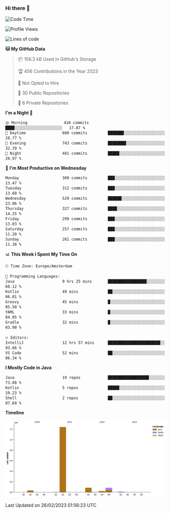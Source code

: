 ### Hi there 👋


<!--START_SECTION:waka-->
![Code Time](http://img.shields.io/badge/Code%20Time-3%2C034%20hrs%2014%20mins-blue)

![Profile Views](http://img.shields.io/badge/Profile%20Views-1-blue)

![Lines of code](https://img.shields.io/badge/From%20Hello%20World%20I%27ve%20Written-1.5%20million%20lines%20of%20code-blue)

**🐱 My GitHub Data** 

> 📦 156.3 kB Used in GitHub's Storage 
 > 
> 🏆 456 Contributions in the Year 2023
 > 
> 🚫 Not Opted to Hire
 > 
> 📜 30 Public Repositories 
 > 
> 🔑 6 Private Repositories 
 > 
**I'm a Night 🦉** 

```text
🌞 Morning                410 commits         ████░░░░░░░░░░░░░░░░░░░░░   17.87 % 
🌆 Daytime                660 commits         ███████░░░░░░░░░░░░░░░░░░   28.77 % 
🌃 Evening                743 commits         ████████░░░░░░░░░░░░░░░░░   32.39 % 
🌙 Night                  481 commits         █████░░░░░░░░░░░░░░░░░░░░   20.97 % 
```
📅 **I'm Most Productive on Wednesday** 

```text
Monday                   309 commits         ███░░░░░░░░░░░░░░░░░░░░░░   13.47 % 
Tuesday                  312 commits         ███░░░░░░░░░░░░░░░░░░░░░░   13.60 % 
Wednesday                529 commits         ██████░░░░░░░░░░░░░░░░░░░   23.06 % 
Thursday                 327 commits         ████░░░░░░░░░░░░░░░░░░░░░   14.25 % 
Friday                   299 commits         ███░░░░░░░░░░░░░░░░░░░░░░   13.03 % 
Saturday                 257 commits         ███░░░░░░░░░░░░░░░░░░░░░░   11.20 % 
Sunday                   261 commits         ███░░░░░░░░░░░░░░░░░░░░░░   11.38 % 
```


📊 **This Week I Spent My Time On** 

```text
🕑︎ Time Zone: Europe/Amsterdam

💬 Programming Languages: 
Java                     9 hrs 25 mins       █████████████████░░░░░░░░   68.12 % 
Kotlin                   49 mins             ██░░░░░░░░░░░░░░░░░░░░░░░   06.01 % 
Groovy                   45 mins             █░░░░░░░░░░░░░░░░░░░░░░░░   05.50 % 
YAML                     33 mins             █░░░░░░░░░░░░░░░░░░░░░░░░   04.05 % 
Gradle                   32 mins             █░░░░░░░░░░░░░░░░░░░░░░░░   03.90 % 

🔥 Editors: 
IntelliJ                 12 hrs 57 mins      ███████████████████████░░   93.66 % 
VS Code                  52 mins             ██░░░░░░░░░░░░░░░░░░░░░░░   06.34 % 
```

**I Mostly Code in Java** 

```text
Java                     19 repos            ██████████████████░░░░░░░   73.08 % 
Kotlin                   5 repos             █████░░░░░░░░░░░░░░░░░░░░   19.23 % 
Shell                    2 repos             ██░░░░░░░░░░░░░░░░░░░░░░░   07.69 % 
```



**Timeline**

![Lines of Code chart](https://raw.githubusercontent.com/powercasgamer/powercasgamer/master/assets/bar_graph.png)


 Last Updated on 26/02/2023 01:56:23 UTC
<!--END_SECTION:waka-->
